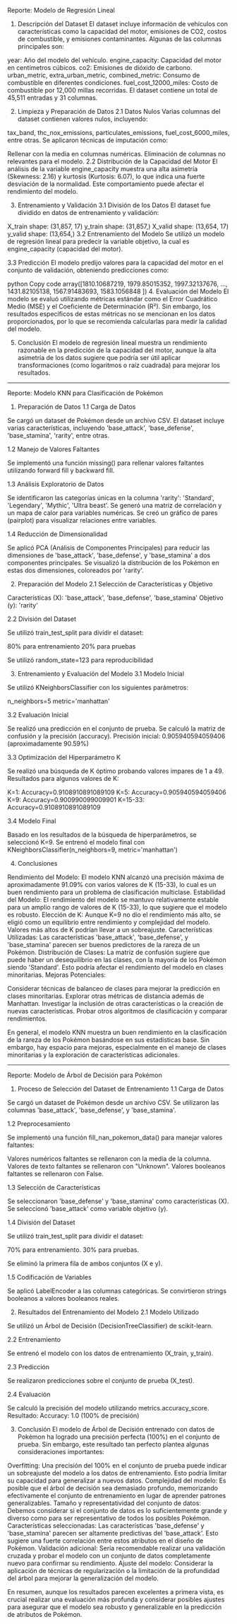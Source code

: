 Reporte: Modelo de Regresión Lineal
1. Descripción del Dataset
El dataset incluye información de vehículos con características como la capacidad del motor, emisiones de CO2, costos de combustible, y emisiones contaminantes. Algunas de las columnas principales son:

year: Año del modelo del vehículo.
engine_capacity: Capacidad del motor en centímetros cúbicos.
co2: Emisiones de dióxido de carbono.
urban_metric, extra_urban_metric, combined_metric: Consumo de combustible en diferentes condiciones.
fuel_cost_12000_miles: Costo de combustible por 12,000 millas recorridas.
El dataset contiene un total de 45,511 entradas y 31 columnas.

2. Limpieza y Preparación de Datos
2.1 Datos Nulos
Varias columnas del dataset contienen valores nulos, incluyendo:

tax_band, thc_nox_emissions, particulates_emissions, fuel_cost_6000_miles, entre otras.
Se aplicaron técnicas de imputación como:

Rellenar con la media en columnas numéricas.
Eliminación de columnas no relevantes para el modelo.
2.2 Distribución de la Capacidad del Motor
El análisis de la variable engine_capacity muestra una alta asimetría (Skewness: 2.16) y kurtosis (Kurtosis: 6.07), lo que indica una fuerte desviación de la normalidad. Este comportamiento puede afectar el rendimiento del modelo.

3. Entrenamiento y Validación
3.1 División de los Datos
El dataset fue dividido en datos de entrenamiento y validación:

X_train shape: (31,857, 17)
y_train shape: (31,857,)
X_valid shape: (13,654, 17)
y_valid shape: (13,654,)
3.2 Entrenamiento del Modelo
Se utilizó un modelo de regresión lineal para predecir la variable objetivo, la cual es engine_capacity (capacidad del motor).

3.3 Predicción
El modelo predijo valores para la capacidad del motor en el conjunto de validación, obteniendo predicciones como:

python
Copy code
array([1810.10687219, 1979.85015352, 1997.32137676, ..., 1431.82105138, 1567.91483693, 1583.1056848 ])
4. Evaluación del Modelo
El modelo se evaluó utilizando métricas estándar como el Error Cuadrático Medio (MSE) y el Coeficiente de Determinación (R²). Sin embargo, los resultados específicos de estas métricas no se mencionan en los datos proporcionados, por lo que se recomienda calcularlas para medir la calidad del modelo.

5. Conclusión
El modelo de regresión lineal muestra un rendimiento razonable en la predicción de la capacidad del motor, aunque la alta asimetría de los datos sugiere que podría ser útil aplicar transformaciones (como logaritmos o raíz cuadrada) para mejorar los resultados.

---------------------------------------------------------------------------------------------------------------------------------------------------------------------------------------------

Reporte: Modelo KNN para Clasificación de Pokémon
1. Preparación de Datos
1.1 Carga de Datos

Se cargó un dataset de Pokémon desde un archivo CSV.
El dataset incluye varias características, incluyendo 'base_attack', 'base_defense', 'base_stamina', 'rarity', entre otras.

1.2 Manejo de Valores Faltantes

Se implementó una función missing() para rellenar valores faltantes utilizando forward fill y backward fill.

1.3 Análisis Exploratorio de Datos

Se identificaron las categorías únicas en la columna 'rarity': 'Standard', 'Legendary', 'Mythic', 'Ultra beast'.
Se generó una matriz de correlación y un mapa de calor para variables numéricas.
Se creó un gráfico de pares (pairplot) para visualizar relaciones entre variables.

1.4 Reducción de Dimensionalidad

Se aplicó PCA (Análisis de Componentes Principales) para reducir las dimensiones de 'base_attack', 'base_defense', y 'base_stamina' a dos componentes principales.
Se visualizó la distribución de los Pokémon en estas dos dimensiones, coloreados por 'rarity'.

2. Preparación del Modelo
2.1 Selección de Características y Objetivo

Características (X): 'base_attack', 'base_defense', 'base_stamina'
Objetivo (y): 'rarity'

2.2 División del Dataset

Se utilizó train_test_split para dividir el dataset:

80% para entrenamiento
20% para pruebas


Se utilizó random_state=123 para reproducibilidad

3. Entrenamiento y Evaluación del Modelo
3.1 Modelo Inicial

Se utilizó KNeighborsClassifier con los siguientes parámetros:

n_neighbors=5
metric='manhattan'



3.2 Evaluación Inicial

Se realizó una predicción en el conjunto de prueba.
Se calculó la matriz de confusión y la precisión (accuracy).
Precisión inicial: 0.905940594059406 (aproximadamente 90.59%)

3.3 Optimización del Hiperparámetro K

Se realizó una búsqueda de K óptimo probando valores impares de 1 a 49.
Resultados para algunos valores de K:

K=1: Accuracy=0.9108910891089109
K=5: Accuracy=0.905940594059406
K=9: Accuracy=0.900990099009901
K=15-33: Accuracy=0.9108910891089109



3.4 Modelo Final

Basado en los resultados de la búsqueda de hiperparámetros, se seleccionó K=9.
Se entrenó el modelo final con KNeighborsClassifier(n_neighbors=9, metric='manhattan')

4. Conclusiones

Rendimiento del Modelo: El modelo KNN alcanzó una precisión máxima de aproximadamente 91.09% con varios valores de K (15-33), lo cual es un buen rendimiento para un problema de clasificación multiclase.
Estabilidad del Modelo: El rendimiento del modelo se mantuvo relativamente estable para un amplio rango de valores de K (15-33), lo que sugiere que el modelo es robusto.
Elección de K: Aunque K=9 no dio el rendimiento más alto, se eligió como un equilibrio entre rendimiento y complejidad del modelo. Valores más altos de K podrían llevar a un sobreajuste.
Características Utilizadas: Las características 'base_attack', 'base_defense', y 'base_stamina' parecen ser buenos predictores de la rareza de un Pokémon.
Distribución de Clases: La matriz de confusión sugiere que puede haber un desequilibrio en las clases, con la mayoría de los Pokémon siendo 'Standard'. Esto podría afectar el rendimiento del modelo en clases minoritarias.
Mejoras Potenciales:

Considerar técnicas de balanceo de clases para mejorar la predicción en clases minoritarias.
Explorar otras métricas de distancia además de Manhattan.
Investigar la inclusión de otras características o la creación de nuevas características.
Probar otros algoritmos de clasificación y comparar rendimientos.



En general, el modelo KNN muestra un buen rendimiento en la clasificación de la rareza de los Pokémon basándose en sus estadísticas base. Sin embargo, hay espacio para mejoras, especialmente en el manejo de clases minoritarias y la exploración de características adicionales.

---------------------------------------------------------------------------------------------------------------------------------------------------------------------------------------------

Reporte: Modelo de Árbol de Decisión para Pokémon
1. Proceso de Selección del Dataset de Entrenamiento
1.1 Carga de Datos

Se cargó un dataset de Pokémon desde un archivo CSV.
Se utilizaron las columnas 'base_attack', 'base_defense', y 'base_stamina'.

1.2 Preprocesamiento

Se implementó una función fill_nan_pokemon_data() para manejar valores faltantes:

Valores numéricos faltantes se rellenaron con la media de la columna.
Valores de texto faltantes se rellenaron con "Unknown".
Valores booleanos faltantes se rellenaron con False.



1.3 Selección de Características

Se seleccionaron 'base_defense' y 'base_stamina' como características (X).
Se seleccionó 'base_attack' como variable objetivo (y).

1.4 División del Dataset

Se utilizó train_test_split para dividir el dataset:

70% para entrenamiento.
30% para pruebas.


Se eliminó la primera fila de ambos conjuntos (X e y).

1.5 Codificación de Variables

Se aplicó LabelEncoder a las columnas categóricas.
Se convirtieron strings booleanos a valores booleanos reales.

2. Resultados del Entrenamiento del Modelo
2.1 Modelo Utilizado

Se utilizó un Árbol de Decisión (DecisionTreeClassifier) de scikit-learn.

2.2 Entrenamiento

Se entrenó el modelo con los datos de entrenamiento (X_train, y_train).

2.3 Predicción

Se realizaron predicciones sobre el conjunto de prueba (X_test).

2.4 Evaluación

Se calculó la precisión del modelo utilizando metrics.accuracy_score.
Resultado: Accuracy: 1.0 (100% de precisión)

3. Conclusión
El modelo de Árbol de Decisión entrenado con datos de Pokémon ha logrado una precisión perfecta (100%) en el conjunto de prueba. Sin embargo, este resultado tan perfecto plantea algunas consideraciones importantes:

Overfitting: Una precisión del 100% en el conjunto de prueba puede indicar un sobreajuste del modelo a los datos de entrenamiento. Esto podría limitar su capacidad para generalizar a nuevos datos.
Complejidad del modelo: Es posible que el árbol de decisión sea demasiado profundo, memorizando efectivamente el conjunto de entrenamiento en lugar de aprender patrones generalizables.
Tamaño y representatividad del conjunto de datos: Debemos considerar si el conjunto de datos es lo suficientemente grande y diverso como para ser representativo de todos los posibles Pokémon.
Características seleccionadas: Las características 'base_defense' y 'base_stamina' parecen ser altamente predictivas del 'base_attack'. Esto sugiere una fuerte correlación entre estos atributos en el diseño de Pokémon.
Validación adicional: Sería recomendable realizar una validación cruzada y probar el modelo con un conjunto de datos completamente nuevo para confirmar su rendimiento.
Ajuste del modelo: Considerar la aplicación de técnicas de regularización o la limitación de la profundidad del árbol para mejorar la generalización del modelo.

En resumen, aunque los resultados parecen excelentes a primera vista, es crucial realizar una evaluación más profunda y considerar posibles ajustes para asegurar que el modelo sea robusto y generalizable en la predicción de atributos de Pokémon.
